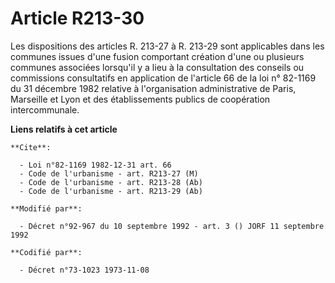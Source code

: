 # Article R213-30

Les dispositions des articles R. 213-27 à R. 213-29 sont applicables dans les communes issues d'une fusion comportant
création d'une ou plusieurs communes associées lorsqu'il y a lieu à la consultation des conseils ou commissions consultatifs
en application de l'article 66 de la loi n° 82-1169 du 31 décembre 1982 relative à l'organisation administrative de Paris,
Marseille et Lyon et des établissements publics de coopération intercommunale.

**Liens relatifs à cet article**

	**Cite**:

	  - Loi n°82-1169 1982-12-31 art. 66
	  - Code de l'urbanisme - art. R213-27 (M)
	  - Code de l'urbanisme - art. R213-28 (Ab)
	  - Code de l'urbanisme - art. R213-29 (Ab)

	**Modifié par**:

	  - Décret n°92-967 du 10 septembre 1992 - art. 3 () JORF 11 septembre 1992

	**Codifié par**:

	  - Décret n°73-1023 1973-11-08
